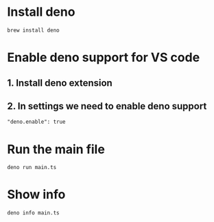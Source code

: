 # Install deno
`brew install deno`

# Enable deno support for VS code
## 1. Install deno extension
## 2. In settings we need to enable deno support
`"deno.enable": true`

# Run the main file
`deno run main.ts`

# Show info
`deno info main.ts`
